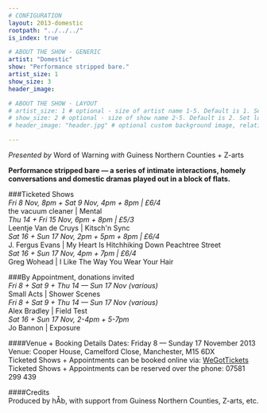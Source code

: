 ```yaml
---
# CONFIGURATION
layout: 2013-domestic
rootpath: "../../../"
is_index: true

# ABOUT THE SHOW - GENERIC
artist: "Domestic"
show: "Performance stripped bare."
artist_size: 1
show_size: 3
header_image:

# ABOUT THE SHOW - LAYOUT
# artist_size: 1 # optional - size of artist name 1-5. Default is 1. Set longer names to lower values
# show_size: 2 # optional - size of show name 2-5. Default is 2. Set longer names to lower values
# header_image: "header.jpg" # optional custom background image, relative to current page

---
```

*Presented by* Word of Warning *with* Guiness Northern Counties + Z-arts       
 
**Performance stripped bare — a series of intimate interactions, homely conversations and domestic dramas played out in a block of flats.**    
        
###Ticketed Shows          
*Fri 8 Nov, 8pm + Sat 9 Nov, 4pm + 8pm | £6/4*        
the vacuum cleaner | Mental        
*Thu 14 + Fri 15 Nov, 6pm + 8pm | £5/3*        
Leentje Van de Cruys | Kitsch'n Sync        
*Sat 16 + Sun 17 Nov, 2pm + 5pm + 8pm | £6/4*        
J. Fergus Evans | My Heart Is Hitchhiking Down Peachtree Street        
*Sat 16 + Sun 17 Nov, 4pm + 7pm | £6/4*       
Greg Wohead | I Like The Way You Wear Your Hair        
        
###By Appointment, donations invited        
*Fri 8 + Sat 9 + Thu 14 — Sun 17 Nov (various)*        
Small Acts | Shower Scenes         
*Fri 8 + Sat 9 + Thu 14 — Sun 17 Nov (various)*        
Alex Bradley | Field Test         
*Sat 16 + Sun 17 Nov, 2-4pm + 5-7pm*        
Jo Bannon | Exposure          
          
####Venue + Booking Details
Dates: Friday 8 — Sunday 17 November 2013    
Venue: Cooper House, Camelford Close, Manchester, M15 6DX    
Ticketed Shows + Appointments can be booked online via: [WeGotTickets](http://www.wegottickets.com/wordofwarning)     
Ticketed Shows + Appointments can be reserved over the phone: 07581 299 439       
        
####Credits         
Produced by hÅb, with support from Guiness Northern Counties, Z-arts, etc.
